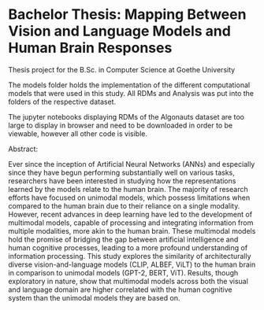# Bachelor Thesis: Mapping Between Vision and Language Models and Human Brain Responses

Thesis project for the B.Sc. in Computer Science at Goethe University

The models folder holds the implementation of the different computational models that were used in this study.
All RDMs and Analysis was put into the folders of the respective dataset.

The jupyter notebooks displaying RDMs of the Algonauts dataset are too large to display in browser and need to be downloaded in order to be viewable, however all other code is visible.



Abstract:

Ever since the inception of Artificial Neural Networks (ANNs) and especially since they have begun performing substantially well on various tasks, researchers have been interested in studying how the representations learned by the models relate to the human brain. The majority of research efforts have focused on unimodal models, which possess limitations when compared to the human brain due to their reliance on a single modality. However, recent advances in deep learning have led to the development of multimodal models, capable of processing and integrating information from multiple modalities, more akin to the human brain. These multimodal models hold the promise of bridging the gap between artificial intelligence and human cognitive processes, leading to a more profound understanding of information processing. This study explores the similarity of architecturally diverse vision-and-language models (CLIP, ALBEF, ViLT) to the human brain in comparison to unimodal models (GPT-2, BERT, ViT). Results, though exploratory in nature, show that multimodal models across both the visual and language domain are higher correlated with the human cognitive system than the unimodal models they are based on.

